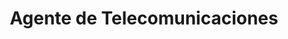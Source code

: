 ---
title: "Agente de Telecomunicaciones"
url: /san-jose-de-las-lajas/agente-de-telecomunicaciones-avenida-59/
shop: teléfono móvil
---